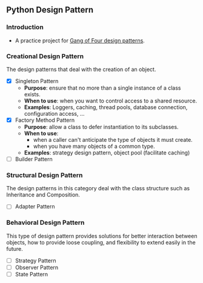 ## Python Design Pattern

### Introduction
* A practice project for [Gang of Four design patterns](https://www.digitalocean.com/community/tutorials/gangs-of-four-gof-design-patterns).

### Creational Design Pattern
The design patterns that deal with the creation of an object.
- [x] Singleton Pattern
  - **Purpose**: ensure that no more than a single instance of a class exists.
  - **When to use**: when you want to control access to a shared resource.
  - **Examples**: Loggers, caching, thread pools, database connection, configuration access, ...
- [x] Factory Method Pattern
  - **Purpose**: allow a class to defer instantiation to its subclasses.
  - **When to use**: 
    - when a caller can't anticipate the type of objects it must create.
    - when you have many objects of a common type.
  - **Examples**: strategy design pattern, object pool (facilitate caching)
- [ ] Builder Pattern

### Structural Design Pattern
The design patterns in this category deal with the class structure such as Inheritance and Composition.
- [ ] Adapter Pattern

### Behavioral Design Pattern
This type of design pattern provides solutions for better interaction between objects, how to provide loose coupling, and flexibility to extend easily in the future.
- [ ] Strategy Pattern
- [ ] Observer Pattern
- [ ] State Pattern
